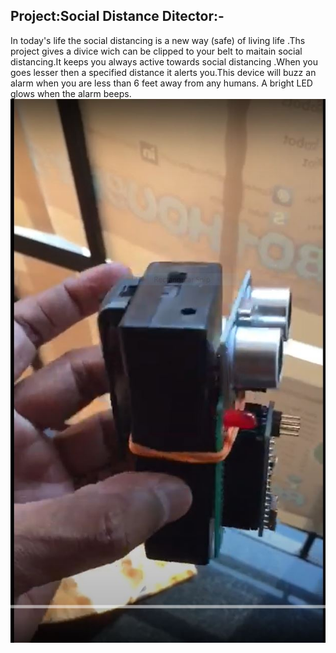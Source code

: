 ## Project:Social Distance Ditector:-


In today's life the social distancing is a new way (safe) of  living life .Ths project gives a divice wich can be clipped to your belt 
to maitain social distancing.It keeps you always active towards social distancing .When you goes lesser then a specified distance it 
alerts you.This device will buzz an alarm when you are less than 6 feet away from any humans. A bright LED glows when the alarm beeps.
![](https://github.com/Abhis-123/elecproject/blob/master/Capture.JPG)
